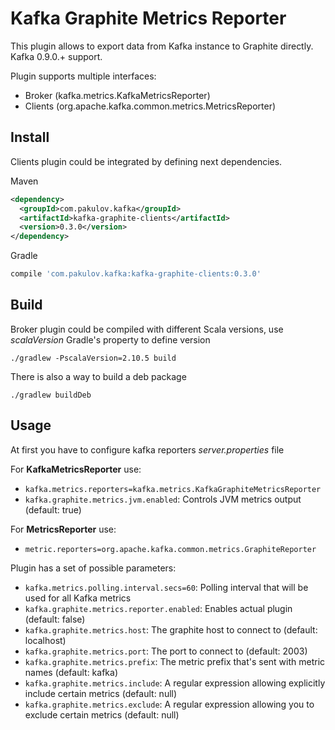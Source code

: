 Kafka Graphite Metrics Reporter
===============================
This plugin allows to export data from Kafka instance to Graphite directly. Kafka 0.9.0.+ support.

Plugin supports multiple interfaces:
- Broker (kafka.metrics.KafkaMetricsReporter)
- Clients (org.apache.kafka.common.metrics.MetricsReporter)

Install
-------
Clients plugin could be integrated by defining next dependencies.

Maven

``` xml
<dependency>
  <groupId>com.pakulov.kafka</groupId>
  <artifactId>kafka-graphite-clients</artifactId>
  <version>0.3.0</version>
</dependency>
```

Gradle

``` groovy
compile 'com.pakulov.kafka:kafka-graphite-clients:0.3.0'
```

Build
-----
Broker plugin could be compiled with different Scala versions, use *scalaVersion* Gradle's property to define version

```
./gradlew -PscalaVersion=2.10.5 build 
```

There is also a way to build a deb package

```
./gradlew buildDeb
```

Usage
-----
At first you have to configure kafka reporters *server.properties* file

For **KafkaMetricsReporter** use:
* `kafka.metrics.reporters=kafka.metrics.KafkaGraphiteMetricsReporter`
* `kafka.graphite.metrics.jvm.enabled`: Controls JVM metrics output (default: true)

For **MetricsReporter** use:
* `metric.reporters=org.apache.kafka.common.metrics.GraphiteReporter`

Plugin has a set of possible parameters:
* `kafka.metrics.polling.interval.secs=60`: Polling interval that will be used for all Kafka metrics
* `kafka.graphite.metrics.reporter.enabled`: Enables actual plugin (default: false)
* `kafka.graphite.metrics.host`: The graphite host to connect to (default: localhost)
* `kafka.graphite.metrics.port`: The port to connect to (default: 2003)
* `kafka.graphite.metrics.prefix`: The metric prefix that's sent with metric names (default: kafka)
* `kafka.graphite.metrics.include`: A regular expression allowing explicitly include certain metrics (default: null)
* `kafka.graphite.metrics.exclude`: A regular expression allowing you to exclude certain metrics (default: null)